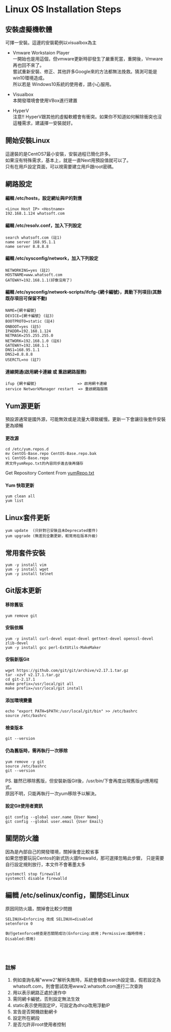 # Linux OS Installation Steps


## 安裝虛擬機軟體
可擇一安裝。這邊的安裝範例以visualbox為主

 - Vmware Workstaion Player<br/>
   一開始也是用這個，但vmware更新時卻發生了嚴重死當，重開後，Vmware再也回不來了。<br/>
  嘗試重新安裝、修正、其他許多Google來的方法都無法挽救。猜測可能是win10環境造成。<br/>
  所以若是 Windows10系統的使用者，請小心服用。

 - Visualbox<br/>
   本開發環境會使用VBox進行建置

 - HyperV<br/>
   注意!! HyperV跟其他的虛擬軟體會有衝突。如果你不知道如何解除衝突也沒這種需求，建議擇一安裝就好。

## 開始安裝Linux
這邊裝的是CentOS7最小安裝，安裝過程已簡化許多。<br/>
如果沒有特殊需求，基本上，就是一直Next用預設值就可以了。<br/>
只有在用戶設定頁面，可以視需要建立用戶跟root密碼。

## 網路設定
#### 編輯 /etc/hosts，設定網址與IP的對應
```
<Linux Host IP> <Hostname>
192.168.1.124 whatsoft.com
```
#### 編輯 /etc/resolv.conf，加入下列設定
```
search whatsoft.com (註1)
name server 168.95.1.1
name server 8.8.8.8
```
#### 編輯 /etc/sysconfig/network，加入下列設定
```
NETWORKING=yes (註2)
HOSTNAME=www.whatsoft.com
GATEWAY=192.168.1.1(好像沒用了)
```
#### 編輯 /etc/sysconfig/network-scripts/ifcfg-{網卡編號}，異動下列項目(其餘既存項目可保留不動)
```
NAME={網卡編號}
DEVICE={網卡編號} (註3)
BOOTPROTO=static (註4)
ONBOOT=yes (註5)
IPADDR=192.168.1.124
NETMASK=255.255.255.0
NETWORK=192.168.1.0 (註6)
GATEWAY=192.168.1.1
DNS1=168.95.1.1
DNS2=8.8.8.8
USERCTL=no (註7)
```
#### 連線開通(啟用網卡連線 或 重啟網路服務)
```
ifup {網卡編號}                  => 啟用網卡連線
service NetworkManager restart  => 重啟網路服務
```

## Yum源更新
預設源通常是國外源，可能無效或是流量大導致緩慢。更新一下會讓往後套件安裝更為順暢
#### 更改源
```
cd /etc/yum.repos.d
mv CentOS-Base.repo CentOS-Base.repo.bak
vi CentOS-Base.repo
將文件yumRepo.txt的內容同步進去後再儲存
```
Get Repository Content From [yumRepo.txt](https://github.com/Internaltide/Laradep/blob/master/documents/yumRepo.txt)

#### Yum 快取更新
```
yum clean all
yum list
```

## Linux套件更新
```
yum update  (只針對已安裝且未Deprecated套件)
yum upgrade (無差別全數更新，較常用在版本升級)
```

## 常用套件安裝
```
yum -y install vim
yum -y install wget
yum -y install telnet
```

## Git版本更新
#### 移除舊版
```
yum remove git
```
#### 安裝依賴
```
yum -y install curl-devel expat-devel gettext-devel openssl-devel zlib-devel
yum -y install gcc perl-ExtUtils-MakeMaker
```
#### 安裝新版Git
```
wget https://github.com/git/git/archive/v2.17.1.tar.gz
tar -xzvf v2.17.1.tar.gz
cd git-2.17.1
make prefix=/usr/local/git all
make prefix=/usr/local/git install
```
#### 添加環境變量
```
echo "export PATH=$PATH:/usr/local/git/bin" >> /etc/bashrc
source /etc/bashrc
```
#### 檢查版本
```
git --version
```
#### 仍為舊版時，需再執行一次移除
```
yum remove -y git
source /etc/bashrc
git --version
```
PS. 雖然已移除舊版，但安裝新版Git後，/usr/bin/下會再度出現舊版git應用程式。<br/>
      原因不明，只能再執行一次yum移除予以解決。

#### 設定Git使用者資訊
```
git config --global user.name {User Name}
git config --global user.email {User Email}
```

## 關閉防火牆
因為是內部自己的開發環境，關掉後會比較省事<br/>
如果您想要玩玩Centos的新式防火牆firewalld，那可選擇忽略此步驟，
只是需要自行設定規則放行，本文件不會著墨太多
```
systemctl stop firewalld
systemctl disable firewalld
```

## 編輯 /etc/selinux/config，關閉SELinux
原因同防火牆，關掉會比較少問題
```
SELINUX=Enforcing 改成 SELINUX=disabled
setenforce 0

執行getenforce檢查是否關閉成功(Enforcing:啟用；Permissive:臨時停用；Disabled:停用)
```

<br/><br/>
### 註解
1. 例如查詢名稱"www2"解析失敗時，系統會檢查search設定值，假若設定為 whatsoft.com，則會嘗試改用www2.whatsoft.com進行二次查詢
2. 用以表示網路正處於運作中
3. 需同網卡編號，否則設定無法生效
4. static表示使用固定IP，可設定為dhcp改用浮動IP
5. 宣告是否開機啟動網卡
6. 設定所在網段
7. 是否允許非root使用者控制